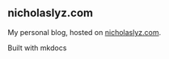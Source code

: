 ## nicholaslyz.com

My personal blog, hosted on [nicholaslyz.com](https://nicholaslyz.com).

Built with mkdocs